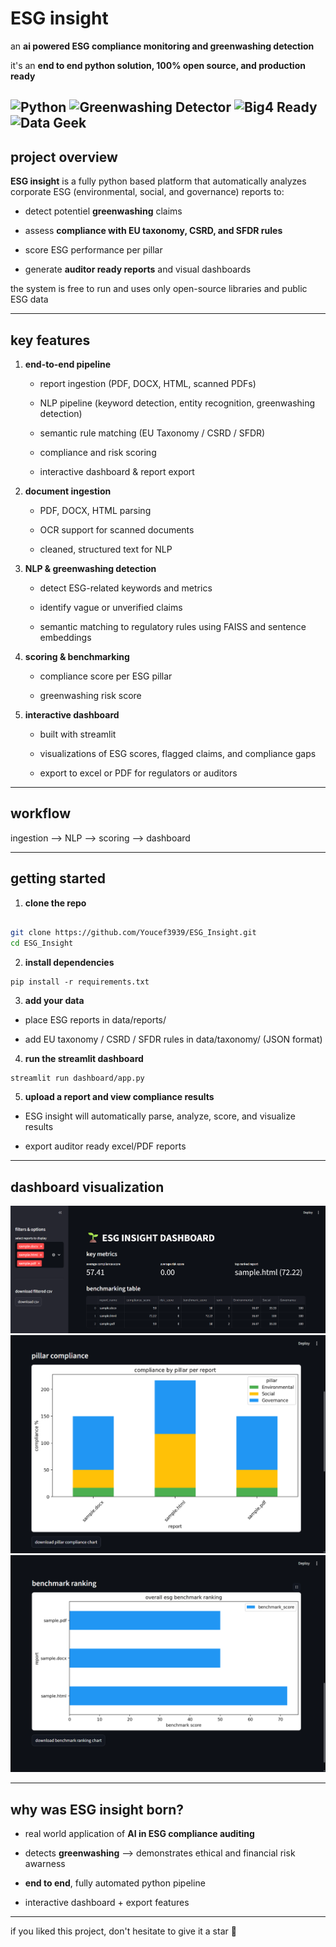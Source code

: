# ESG insight

an **ai powered ESG compliance monitoring and greenwashing detection**

it's an **end to end python solution, 100% open source, and production ready**

![Python](https://img.shields.io/badge/python-blue)
![Greenwashing Detector](https://img.shields.io/badge/greenwashing-🚫-red)
![Big4 Ready](https://img.shields.io/badge/big4-ready-✨)
![Data Geek](https://img.shields.io/badge/data%20geek-📊-blue)
---

## project overview

**ESG insight** is a fully python based platform that automatically analyzes corporate ESG (environmental, social, and governance) reports to:

- detect potentiel **greenwashing** claims

- assess **compliance with EU taxonomy, CSRD, and SFDR rules**

- score ESG performance per pillar

- generate **auditor ready reports** and visual dashboards

the system is free to run and uses only open-source libraries and public ESG data

---

## key features

1. **end-to-end pipeline**

   - report ingestion (PDF, DOCX, HTML, scanned PDFs)

   - NLP pipeline (keyword detection, entity recognition, greenwashing detection)

   - semantic rule matching (EU Taxonomy / CSRD / SFDR)

   - compliance and risk scoring

   - interactive dashboard & report export

2. **document ingestion**

   - PDF, DOCX, HTML parsing

   - OCR support for scanned documents

   - cleaned, structured text for NLP

3. **NLP & greenwashing detection**

   - detect ESG-related keywords and metrics

   - identify vague or unverified claims

   - semantic matching to regulatory rules using FAISS and sentence embeddings

4. **scoring & benchmarking**

   - compliance score per ESG pillar

   - greenwashing risk score

5. **interactive dashboard**

   - built with streamlit

   - visualizations of ESG scores, flagged claims, and compliance gaps

   - export to excel or PDF for regulators or auditors

---

## workflow

ingestion --> NLP --> scoring --> dashboard

---


## getting started

1. **clone the repo**

```bash

git clone https://github.com/Youcef3939/ESG_Insight.git
cd ESG_Insight
```

2. **install dependencies**

```
pip install -r requirements.txt
```

3. **add your data**

- place ESG reports in data/reports/

- add EU taxonomy / CSRD / SFDR rules in data/taxonomy/ (JSON format)

4. **run the streamlit dashboard**

```
streamlit run dashboard/app.py
```

5. **upload a report and view compliance results**

- ESG insight will automatically parse, analyze, score, and visualize results

- export auditor ready excel/PDF reports


---

## dashboard visualization
![alt text](<pics/image1.png>) ![alt text](<pics/image2.png>) ![alt text](<pics/image3.png>)

---


## why was **ESG insight** born?

- real world application of **AI in ESG compliance auditing**

- detects **greenwashing** --> demonstrates ethical and financial risk awarness

- **end to end**, fully automated python pipeline

- interactive dashboard + export features

---

if you liked this project, don't hesitate to give it a star 🌟
